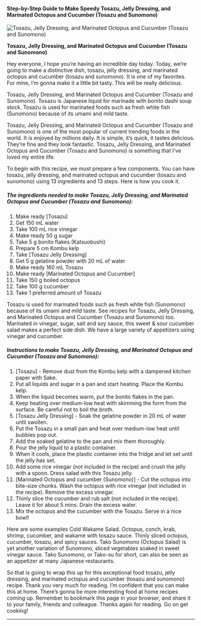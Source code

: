             

#### Step-by-Step Guide to Make Speedy Tosazu, Jelly Dressing, and Marinated Octopus and Cucumber (Tosazu and Sunomono)

![Tosazu, Jelly Dressing, and Marinated Octopus and Cucumber (Tosazu and Sunomono)](https://img-global.cpcdn.com/recipes/e249448babb5ae11/751x532cq70/tosazu-jelly-dressing-and-marinated-octopus-and-cucumber-tosazu-and-sunomono-recipe-main-photo.jpg)

**Tosazu, Jelly Dressing, and Marinated Octopus and Cucumber (Tosazu and Sunomono)**

Hey everyone, I hope you’re having an incredible day today. Today, we’re going to make a distinctive dish, tosazu, jelly dressing, and marinated octopus and cucumber (tosazu and sunomono). It is one of my favorites. For mine, I’m gonna make it a little bit tasty. This will be really delicious.

Tosazu, Jelly Dressing, and Marinated Octopus and Cucumber (Tosazu and Sunomono). Tosazu is Japanese liquid for marinade with bonito dashi soup stock. Tosazu is used for marinated foods such as fresh white fish (Sunomono) because of its umami and mild taste.

Tosazu, Jelly Dressing, and Marinated Octopus and Cucumber (Tosazu and Sunomono) is one of the most popular of current trending foods in the world. It is enjoyed by millions daily. It is simple, it’s quick, it tastes delicious. They’re fine and they look fantastic. Tosazu, Jelly Dressing, and Marinated Octopus and Cucumber (Tosazu and Sunomono) is something that I’ve loved my entire life.

To begin with this recipe, we must prepare a few components. You can have tosazu, jelly dressing, and marinated octopus and cucumber (tosazu and sunomono) using 13 ingredients and 13 steps. Here is how you cook it.

##### The ingredients needed to make Tosazu, Jelly Dressing, and Marinated Octopus and Cucumber (Tosazu and Sunomono):

1.  Make ready \[Tosazu\]
2.  Get 150 mL water
3.  Take 100 mL rice vinegar
4.  Make ready 50 g sugar
5.  Take 5 g bonito flakes (Katsuobushi)
6.  Prepare 5 cm Kombu kelp
7.  Take \[Tosazu Jelly Dressing\]
8.  Get 5 g gelatine powder with 20 mL of water
9.  Make ready 160 mL Tosazu
10.  Make ready \[Marinated Octopus and Cucumber\]
11.  Take 150 g boiled octopus
12.  Take 100 g cucumber
13.  Take 1 preferred amount of Tosazu

Tosazu is used for marinated foods such as fresh white fish (Sunomono) because of its umami and mild taste. See recipes for Tosazu, Jelly Dressing, and Marinated Octopus and Cucumber (Tosazu and Sunomono) too. Marinated in vinegar, sugar, salt and soy sauce, this sweet & sour cucumber salad makes a perfect side dish. We have a large variety of appetizers using vinegar and cucumber.

##### Instructions to make Tosazu, Jelly Dressing, and Marinated Octopus and Cucumber (Tosazu and Sunomono):

1.  \[Tosazu\] - Remove dust from the Kombu kelp with a dampened kitchen paper with Sake.
2.  Put all liquids and sugar in a pan and start heating. Place the Kombu kelp.
3.  When the liquid becomes warm, put the bonito flakes in the pan.
4.  Keep heating over medium-low heat with skimming the form from the surface. Be careful not to boil the broth.
5.  \[Tosazu Jelly Dressing\] - Soak the gelatine powder in 20 mL of water until swollen.
6.  Put the Tosazu in a small pan and heat over medium-low heat until bubbles pop out.
7.  Add the soaked gelatine to the pan and mix them thoroughly.
8.  Pour the jelly liquid to a plastic container.
9.  When it cools, place the plastic container into the fridge and let set until the jelly has set.
10.  Add some rice vinegar (not included in the recipe) and crush the jelly with a spoon. Dress salad with this Tosazu jelly.
11.  \[Marinated Octopus and cucumber (Sunomono)\] - Cut the octopus into bite-size chunks. Wash the octopus with rice vinegar (not included in the recipe). Remove the excess vinegar.
12.  Thinly slice the cucumber and rub salt (not included in the recipe). Leave it for about 5 mins. Drain the excess water.
13.  Mix the octopus and the cucumber with the Tosazu. Serve in a nice bowl!

Here are some examples Cold Wakame Salad. Octopus, conch, krab, shrimp, cucumber, and wakame with tosazu sauce. Thinly sliced octopus, cucumber, tosazu, and spicy sauces. Tako Sunomono (Octopus Salad) is yet another variation of Sunomono, sliced vegetables soaked in sweet vinegar sauce. Tako Sunomono, or Tako-su for short, can also be seen as an appetizer at many Japanese restaurants.

So that is going to wrap this up for this exceptional food tosazu, jelly dressing, and marinated octopus and cucumber (tosazu and sunomono) recipe. Thank you very much for reading. I’m confident that you can make this at home. There’s gonna be more interesting food at home recipes coming up. Remember to bookmark this page in your browser, and share it to your family, friends and colleague. Thanks again for reading. Go on get cooking!

* * *